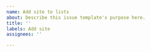 ```yaml
---
name: Add site to lists
about: Describe this issue template's purpose here.
title: ''
labels: Add site
assignees: ''

---
```



